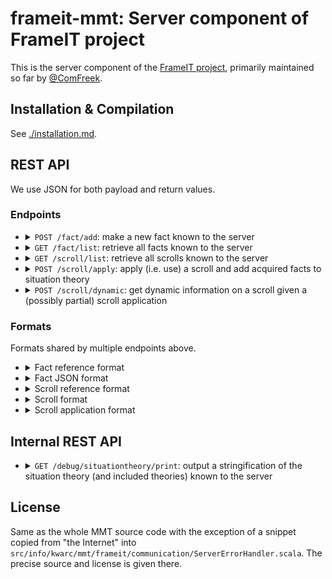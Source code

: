 # frameit-mmt: Server component of FrameIT project

This is the server component of the [FrameIT project](https://kwarc.info/systems/frameit/), primarily maintained so far by [@ComFreek](https://github.com/ComFreek).

## Installation & Compilation

See [./installation.md](./installation.md).

## REST API

We use JSON for both payload and return values.

### Endpoints

- <details><summary><code>POST /fact/add</code>: make a new fact known to the server</summary>

  - payload: a fact JSON object as detailled above without the "ref" field
  - return value: a fact reference JSON object

  </details>

- <details><summary><code>GET /fact/list</code>: retrieve all facts known to the server</summary>

  - payload: none
  - return value: a JSON array containing fact JSON objects

  </details>

- <details><summary><code>GET /scroll/list</code>: retrieve all scrolls known to the server</summary>

  - payload: none
  - return value: a JSON array containing scroll JSON objects

  </details>

- <details><summary><code>POST /scroll/apply</code>: apply (i.e. use) a scroll and add acquired facts to situation theory</summary>

  - payload: scroll application JSON object
  - return value: a JSON array of fact JSON objects

  </details>

- <details><summary><code>POST /scroll/dynamic</code>: get dynamic information on a scroll given a (possibly partial) scroll application</summary>

  - payload: scroll application JSON object
  - return value: a scroll JSON object
  
  Note that the return value differs from the scroll as output by `/scroll/list` making this endpoint useful after all.
  Namely, all fact and scroll labels, all fact types, and all fact definitions are subject to being dynamically adapted to the (possibly) partial scroll application.
  
  For example, if the original scroll stated `A: point ❘ meta ?MetaAnnotations?label "A" ❙` to be a required fact with label "A"
  and the scroll application maps `A` to `P`  (where `P: point ❘ meta ?MetaAnnotations?label "P"` comes from the situation theory and has label "P"),
  then the dynamic scroll output by this endpoint will state `A: point ❘ meta ?MetaAnnotations?label "P" ❙`.
  The same holds for more complex labels built out of multiple labels of facts. 

  </details>

### Formats

Formats shared by multiple endpoints above.

- <details><summary>Fact reference format</summary>

    ```javascript
    {"uri": /* some uri */}
    ```
    
    Format only given for informational purposes, the game engine should treat fact reference objects opaquely.
    Do not depend on their internal structure.

  </details>

- <details><summary>Fact JSON format</summary>

    - variant a: general facts:
    
      ```javascript
      {
        "ref": /* fact reference */
        "label": "some label",
        "kind": "general",
        "tp": /* OMDoc JSON term */,
        "df": /* OMDoc JSON term or null or left out */
      }
      ```

    - variant b: veq facts
    
      ```javascript
      {
        "ref": /* fact reference */
        "label": "some label",
        "kind": "veq",
        "lhs":   /* OMDoc JSON term */,
        "value": /* OMF OmDoc JSON term */
      }
      ```

  </details>

- <details><summary>Scroll reference format</summary>

    ```javascript
    {
      "problemTheory": /* MMT URI as JSON string */,
      "solutionTheory": /* MMT URI as JSON string */
    }
    ```
  
    Format only given for informational purposes, the game engine should treat scroll reference objects opaquely.
    Do not depend on their internal structure. 

  </details>

- <details><summary>Scroll format</summary>

    ```javascript
    {
      "ref": /* scroll reference */,
      "label": "some label",
      "description": "some description",
      "requiredFacts": /* array of facts; facts that the scroll required you to give for scroll application */
      "acquiredFacts": /* array of facts; facts that the scroll gives you upon successful scroll application */
    }
    ```

  </details>

- <details><summary>Scroll application format</summary>

    ```javascript
    {
      "scroll": /* scroll reference */,
      "assignments": [
        ["ref": /* fact reference */, /* OMDoc JSON term (the assignment) */],
        /* ... more elements (same syntax) */
      ]
    }
    ```

  </details>

## Internal REST API

- <details><summary><code>GET /debug/situationtheory/print</code>: output a stringification of the situation theory (and included theories) known to the server</summary>

  - payload: none
  - return value: a JSON string containing MMT surface syntax (probably unparsable by MMT; for human consumption only)

  </details>

## License

Same as the whole MMT source code with the exception of a snippet copied from "the Internet" into `src/info/kwarc/mmt/frameit/communication/ServerErrorHandler.scala`. The precise source and license is given there.

